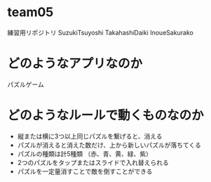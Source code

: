 # team05
練習用リポジトリ
SuzukiTsuyoshi
TakahashiDaiki
InoueSakurako

# どのようなアプリなのか
パズルゲーム

# どのようなルールで動くものなのか
* 縦または横に3つ以上同じパズルを繋げると、消える
* パズルが消えると消えた数だけ、上から新しいパズルが落ちてくる
* パズルの種類は計5種類
（赤、青、黄、緑、紫）
* 2つのパズルをタップまたはスライドで入れ替えられる
* パズルを一定量消すことで敵を倒すことができる